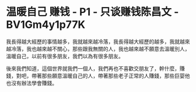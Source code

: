 # 温暖自己 赚钱 - P1 - 只谈赚钱陈昌文 - BV1Gm4y1p77K

我長得越大經歷的事情越多，我就越來越冷落，我長得越大經歷的越多，我就越來越冷落，我也越來越不關心，那些跟我無關的人，我也越來越不願意去溫暖別人，溫暖自己，以前有很多朋友，我們以為有很多朋友。

後來我們知道，這個世界就我們一個人，我們再也不喜歡交朋友了，幹什麼，賺錢，對吧，帶著那些願意溫暖自己的人，帶著那些老子正常的人賺錢，那些巨婴他也沒有辦法學會賺錢。

